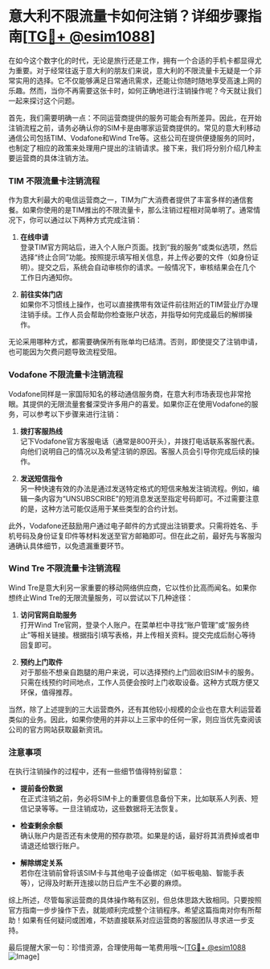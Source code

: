 # 意大利不限流量卡如何注销？详细步骤指南[[TG💪+ @esim1088](https://t.me/s/esim1088)]

在如今这个数字化的时代，无论是旅行还是工作，拥有一个合适的手机卡都显得尤为重要。对于经常往返于意大利的朋友们来说，意大利的不限流量卡无疑是一个非常实用的选择。它不仅能够满足日常通讯需求，还能让你随时随地享受高速上网的乐趣。然而，当你不再需要这张卡时，如何正确地进行注销操作呢？今天就让我们一起来探讨这个问题。

首先，我们需要明确一点：不同运营商提供的服务可能会有所差异。因此，在开始注销流程之前，请务必确认你的SIM卡是由哪家运营商提供的。常见的意大利移动通信公司包括TIM、Vodafone和Wind Tre等。这些公司在提供便捷服务的同时，也制定了相应的政策来处理用户提出的注销请求。接下来，我们将分别介绍几种主要运营商的具体注销方法。

### TIM 不限流量卡注销流程

作为意大利最大的电信运营商之一，TIM为广大消费者提供了丰富多样的通信套餐。如果你使用的是TIM推出的不限流量卡，那么注销过程相对简单明了。通常情况下，你可以通过以下两种方式完成注销：

1. **在线申请**  
   登录TIM官方网站后，进入个人账户页面。找到“我的服务”或类似选项，然后选择“终止合同”功能。按照提示填写相关信息，并上传必要的文件（如身份证明）。提交之后，系统会自动审核你的请求。一般情况下，审核结果会在几个工作日内通知你。

2. **前往实体门店**  
   如果你不习惯线上操作，也可以直接携带有效证件前往附近的TIM营业厅办理注销手续。工作人员会帮助你检查账户状态，并指导如何完成最后的解绑操作。

无论采用哪种方式，都需要确保所有账单均已结清。否则，即使提交了注销申请，也可能因为欠费问题导致流程受阻。

### Vodafone 不限流量卡注销流程

Vodafone同样是一家国际知名的移动通信服务商，在意大利市场表现也非常抢眼。其提供的无限流量套餐深受许多用户的喜爱。如果你正在使用Vodafone的服务，可以参考以下步骤来进行注销：

1. **拨打客服热线**  
   记下Vodafone官方客服电话（通常是800开头），并拨打电话联系客服代表。向他们说明自己的情况以及希望注销的原因。客服人员会引导你完成后续的操作。

2. **发送短信指令**  
   另一种快速有效的办法是通过发送特定格式的短信来触发注销流程。例如，编辑一条内容为“UNSUBSCRIBE”的短消息发送至指定号码即可。不过需要注意的是，这种方法可能仅适用于某些类型的合约计划。

此外，Vodafone还鼓励用户通过电子邮件的方式提出注销要求。只需将姓名、手机号码及身份证复印件等材料发送至官方邮箱即可。但在此之前，最好先与客服沟通确认具体细节，以免遗漏重要环节。

### Wind Tre 不限流量卡注销流程

Wind Tre是意大利另一家重要的移动网络供应商，它以性价比高而闻名。如果你想终止Wind Tre的无限流量服务，可以尝试以下几种途径：

1. **访问官网自助服务**  
   打开Wind Tre官网，登录个人账户。在菜单栏中寻找“账户管理”或“服务终止”等相关链接。根据指引填写表格，并上传相关资料。提交完成后耐心等待回复即可。

2. **预约上门取件**  
   对于那些不想亲自跑腿的用户来说，可以选择预约上门回收旧SIM卡的服务。只需在线预约时间地点，工作人员便会按时上门收取设备。这种方式既方便又环保，值得推荐。

当然，除了上述提到的三大运营商外，还有其他较小规模的企业也在意大利运营着类似的业务。因此，如果你使用的并非以上三家中的任何一家，则应当优先查阅该公司的官方网站获取最新资讯。

### 注意事项

在执行注销操作的过程中，还有一些细节值得特别留意：

- **提前备份数据**  
  在正式注销之前，务必将SIM卡上的重要信息备份下来，比如联系人列表、短信记录等等。一旦注销成功，这些数据将无法恢复。

- **检查剩余余额**  
  确认账户内是否还有未使用的预存款项。如果是的话，最好将其消费掉或者申请退还给银行账户。

- **解除绑定关系**  
  若你在注销前曾将该SIM卡与其他电子设备绑定（如平板电脑、智能手表等），记得及时断开连接以防日后产生不必要的麻烦。

综上所述，尽管每家运营商的具体操作略有区别，但总体思路大致相同。只要按照官方指南一步步操作下去，就能顺利完成整个注销程序。希望这篇指南对你有所帮助！如果有任何疑问或困难，不妨直接联系对应运营商的客服团队寻求进一步支持。

最后提醒大家一句：珍惜资源，合理使用每一笔费用哦～[[TG💪+ @esim1088](https://t.me/s/esim1088) ![Image](https://i.postimg.cc/4NQfJmqS/Snipaste-2025-05-13-00-14-12.png)]